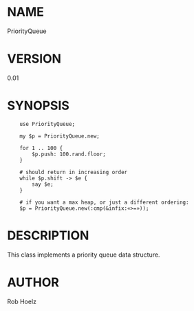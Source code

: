 NAME
====

PriorityQueue

VERSION
=======

0.01

SYNOPSIS
========

```perl6
    use PriorityQueue;

    my $p = PriorityQueue.new;

    for 1 .. 100 {
        $p.push: 100.rand.floor;
    }

    # should return in increasing order
    while $p.shift -> $e {
        say $e;
    }

    # if you want a max heap, or just a different ordering:
    $p = PriorityQueue.new(:cmp(&infix:«>=»));
```

DESCRIPTION
===========

This class implements a priority queue data structure.

AUTHOR
======

Rob Hoelz <rob AT-SIGN hoelz.ro>
